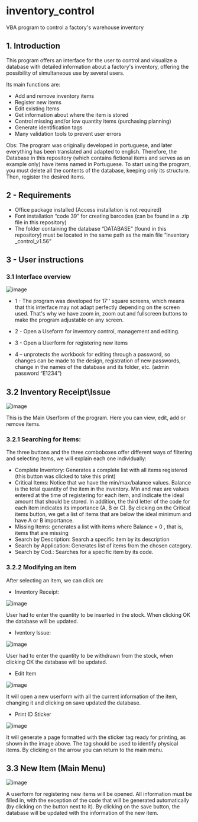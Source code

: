 # inventory_control
VBA program to control a factory's warehouse inventory

## 1. Introduction

This program offers an interface for the user to control and visualize a database with detailed information about a factory's inventory, offering the possibility of simultaneous use by several users.

Its main functions are:
- Add and remove inventory items
- Register new items
- Edit existing Items
- Get information about where the item is stored
- Control missing and/or low quantity items (purchasing planning)
- Generate identification tags
- Many validation tools to prevent user errors

Obs: The program was originally developed in portuguese, and later everything has been translated and adapted to english. Therefore, the Database in this repository (which contains fictional items and serves as an example only) have items named in Portuguese. To start using the program, you must delete all the contents of the database, keeping only its structure. Then, register the desired items.


## 2 - Requirements
- Office package installed (Access installation is not required)
- Font installation “code 39” for creating barcodes (can be found in a .zip file in this repository)
- The folder containing the database “DATABASE” (found in this repository) must be located in the same path as the main file “inventory _control_v1.56”

## 3 - User instructions

### 3.1 Interface overview

![image](https://user-images.githubusercontent.com/90487618/164818163-38e1bbff-f735-4f7d-bf28-3e7b7d490b5b.png)

- 1 - The program was developed for 17'' square screens, which means that this interface may not adapt perfectly depending on the screen used. That's why we have zoom in, zoom out and fullscreen buttons to make the program adjustable on any screen.

- 2 - Open a Useform for inventory control, management and editing.

- 3 - Open a Userform for registering new items

- 4 – unprotects the workbook for editing through a password, so changes can be made to the design, registration of new passwords, change in the names of the database and its folder, etc. (admin password “E1234”)



## 3.2 Inventory Receipt\Issue

![image](https://user-images.githubusercontent.com/90487618/164836462-92f15a6a-1656-4099-8aed-df03af8dd6e1.png)


This is the Main Userform of the program. Here you can view, edit, add or remove items.

### 3.2.1 Searching for items:

The three buttons and the three comboboxes offer different ways of filtering and selecting items, we will explain each one individually:

- Complete Inventory: Generates a complete list with all items registered (this button was clicked to take this print)
- Critical Items: Notice that we have the min/max/balance values. Balance is the total quantity of the item in the inventory. Min and max are values entered at the time of registering for each item, and indicate the ideal amount that should be stored. In addition, the third letter of the code for each item indicates its importance (A, B or C). By clicking on the Critical items button, we get a list of items that are below the ideal minimum and have A or B importance.
- Missing Items: generates a list with items where Balance = 0 , that is, items that are missing
- Search by Description: Search a specific item by its description
- Search by Application: Generates list of items from the chosen category.
- Search by Cod.: Searches for a specific item by its code.

### 3.2.2 Modifying an item

After selecting an item, we can click on:
- Inventory Receipt:

![image](https://user-images.githubusercontent.com/90487618/164837645-ddf65d3c-d8f4-46aa-9227-ac8a78df576b.png)

User had to enter the quantity to be inserted in the stock. When clicking OK the database will be updated.

- Iventory Issue:

![image](https://user-images.githubusercontent.com/90487618/164837809-da8db89e-b45c-451c-b4fc-cab7fb80e02b.png)

User had to enter the quantity to be withdrawn from the stock, when clicking OK the database will be updated.

- Edit Item

![image](https://user-images.githubusercontent.com/90487618/164837988-c2ec29fb-902a-4c80-805e-54b282d9e41f.png)

It will open a new userform with all the current information of the item, changing it and clicking on save updated the database.

- Print ID Sticker

![image](https://user-images.githubusercontent.com/90487618/164838282-8c45f6ff-ef53-4543-886d-96d9c69489d8.png)

It will generate a page formatted with the sticker tag ready for printing, as shown in the image above. The tag should be used to identify physical items. By clicking on the arrow you can return to the main menu.

## 3.3 New Item (Main Menu)

![image](https://user-images.githubusercontent.com/90487618/164838530-f0660109-3749-480f-83e0-a0ce5708e11c.png)

A userform for registering new items will be opened. All information must be filled in, with the exception of the code that will be generated automatically (by clicking on the button next to it). By clicking on the save button, the database will be updated with the information of the new item.

